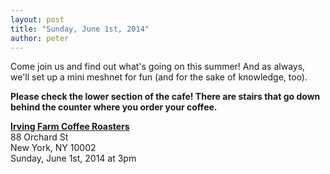 ```yaml
---
layout: post
title: "Sunday, June 1st, 2014"
author: peter
---
```


Come join us and find out what's going on this summer! And as always, we'll set up a mini meshnet for fun (and for the sake of knowledge, too).

__Please check the lower section of the cafe! There are stairs that go down behind the counter where you order your coffee.__

__[Irving Farm Coffee Roasters](https://www.google.com/maps/place/Irving+Farm+Coffee+Roasters/@40.7179886,-73.9902479,17z/data=!3m1!4b1!4m2!3m1!1s0x89c259873f0067c1:0x5aede67045aa029f)__<br>
88 Orchard St<br>
New York, NY 10002<br>
Sunday, June 1st, 2014 at 3pm

